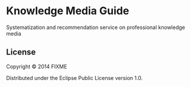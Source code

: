 # Knowledge Media Guide

Systematization and recommendation service on professional knowledge media

## License

Copyright © 2014 FIXME

Distributed under the Eclipse Public License version 1.0.
